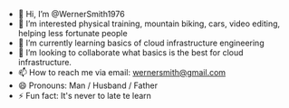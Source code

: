 - 👋 Hi, I’m @WernerSmith1976
- 👀 I’m interested physical training, mountain biking, cars, video editing, helping less fortunate people
- 🌱 I’m currently learning basics of cloud infrastructure engineering
- 💞️ I’m looking to collaborate what basics is the best for cloud infrastructure.
- 📫 How to reach me via email: wernersmith@gmail.com
- 😄 Pronouns: Man / Husband / Father
- ⚡ Fun fact: It's never to late te learn

<!---
WernerSmith1976/WernerSmith1976 is a ✨ special ✨ repository because its `README.md` (this file) appears on your GitHub profile.
You can click the Preview link to take a look at your changes.
--->
